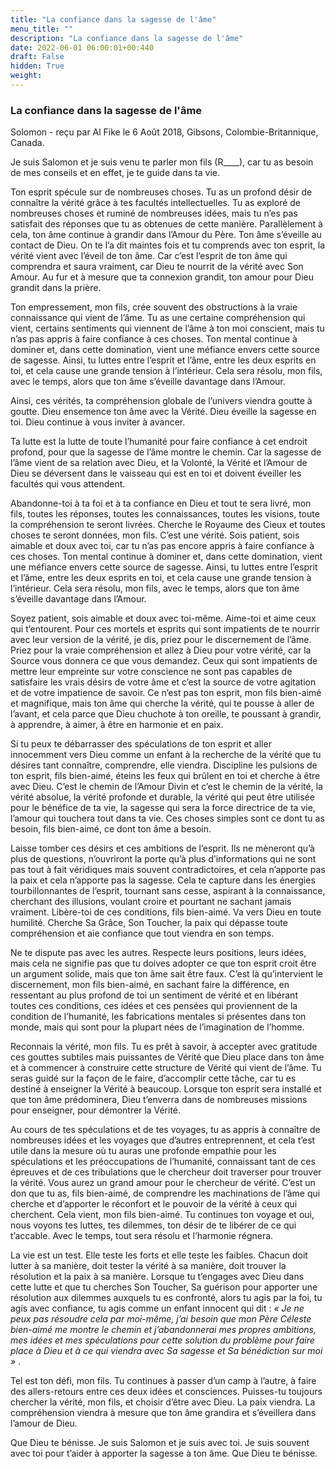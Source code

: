```yaml
---
title: "La confiance dans la sagesse de l'âme"
menu_title: ""
description: "La confiance dans la sagesse de l'âme"
date: 2022-06-01 06:00:01+00:440
draft: False
hidden: True
weight:
---
```

### La confiance dans la sagesse de l'âme

Solomon - reçu par Al Fike le 6 Août 2018, Gibsons, Colombie-Britannique, Canada.

Je suis Salomon et je suis venu te parler mon fils (R____), car tu as besoin de mes conseils et en effet, je te guide dans ta vie.

Ton esprit spécule sur de nombreuses choses. Tu as un profond désir de connaître la vérité grâce à tes facultés intellectuelles. Tu as exploré de nombreuses choses et ruminé de nombreuses idées, mais tu n’es pas satisfait des réponses que tu as obtenues de cette manière. Parallèlement à cela, ton âme continue à grandir dans l’Amour du Père. Ton âme s’éveille au contact de Dieu. On te l’a dit maintes fois et tu comprends avec ton esprit, la vérité vient avec l’éveil de ton âme. Car c’est l’esprit de ton âme qui comprendra et saura vraiment, car Dieu te nourrit de la vérité avec Son Amour. Au fur et à mesure que ta connexion grandit, ton amour pour Dieu grandit dans la prière.

Ton empressement, mon fils, crée souvent des obstructions à la vraie connaissance qui vient de l’âme. Tu as une certaine compréhension qui vient, certains sentiments qui viennent de l’âme à ton moi conscient, mais tu n’as pas appris à faire confiance à ces choses. Ton mental continue à dominer et, dans cette domination, vient une méfiance envers cette source de sagesse. Ainsi, tu luttes entre l’esprit et l’âme, entre les deux esprits en toi, et cela cause une grande tension à l’intérieur. Cela sera résolu, mon fils, avec le temps, alors que ton âme s’éveille davantage dans l’Amour.

Ainsi, ces vérités, ta compréhension globale de l’univers viendra goutte à goutte. Dieu ensemence ton âme avec la Vérité. Dieu éveille la sagesse en toi. Dieu continue à vous inviter à avancer.

Ta lutte est la lutte de toute l’humanité pour faire confiance à cet endroit profond, pour que la sagesse de l’âme montre le chemin. Car la sagesse de l’âme vient de sa relation avec Dieu, et la Volonté, la Vérité et l’Amour de Dieu se déversent dans le vaisseau qui est en toi et doivent éveiller les facultés qui vous attendent.

Abandonne-toi à ta foi et à ta confiance en Dieu et tout te sera livré, mon fils, toutes les réponses, toutes les connaissances, toutes les visions, toute la compréhension te seront livrées. Cherche le Royaume des Cieux et toutes choses te seront données, mon fils. C’est une vérité. Sois patient, sois aimable et doux avec toi, car tu n’as pas encore appris à faire confiance à ces choses. Ton mental continue à dominer et, dans cette domination, vient une méfiance envers cette source de sagesse. Ainsi, tu luttes entre l’esprit et l’âme, entre les deux esprits en toi, et cela cause une grande tension à l’intérieur. Cela sera résolu, mon fils, avec le temps, alors que ton âme s’éveille davantage dans l’Amour.

Soyez patient, sois aimable et doux avec toi-même. Aime-toi et aime ceux qui t’entourent. Pour ces mortels et esprits qui sont impatients de te nourrir avec leur version de la vérité, je dis, priez pour le discernement de l’âme. Priez pour la vraie compréhension et allez à Dieu pour votre vérité, car la Source vous donnera ce que vous demandez. Ceux qui sont impatients de mettre leur empreinte sur votre conscience ne sont pas capables de satisfaire les vrais désirs de votre âme et c’est la source de votre agitation et de votre impatience de savoir. Ce n’est pas ton esprit, mon fils bien-aimé et magnifique, mais ton âme qui cherche la vérité, qui te pousse à aller de l’avant, et cela parce que Dieu chuchote à ton oreille, te poussant à grandir, à apprendre, à aimer, à être en harmonie et en paix.

Si tu peux te débarrasser des spéculations de ton esprit et aller innocemment vers Dieu comme un enfant à la recherche de la vérité que tu désires tant connaître, comprendre, elle viendra. Discipline les pulsions de ton esprit, fils bien-aimé, éteins les feux qui brûlent en toi et cherche à être avec Dieu. C’est le chemin de l’Amour Divin et c’est le chemin de la vérité, la vérité absolue, la vérité profonde et durable, la vérité qui peut être utilisée pour le bénéfice de ta vie, la sagesse qui sera la force directrice de ta vie, l’amour qui touchera tout dans ta vie. Ces choses simples sont ce dont tu as besoin, fils bien-aimé, ce dont ton âme a besoin.

Laisse tomber ces désirs et ces ambitions de l’esprit. Ils ne mèneront qu’à plus de questions, n’ouvriront la porte qu’à plus d’informations qui ne sont pas tout à fait véridiques mais souvent contradictoires, et cela n’apporte pas la paix et cela n’apporte pas la sagesse. Cela te capture dans les énergies tourbillonnantes de l’esprit, tournant sans cesse, aspirant à la connaissance, cherchant des illusions, voulant croire et pourtant ne sachant jamais vraiment. Libère-toi de ces conditions, fils bien-aimé. Va vers Dieu en toute humilité. Cherche Sa Grâce, Son Toucher, la paix qui dépasse toute compréhension et aie confiance que tout viendra en son temps.

Ne te dispute pas avec les autres. Respecte leurs positions, leurs idées, mais cela ne signifie pas que tu doives adopter ce que ton esprit croit être un argument solide, mais que ton âme sait être faux. C’est là qu’intervient le discernement, mon fils bien-aimé, en sachant faire la différence, en ressentant au plus profond de toi un sentiment de vérité et en libérant toutes ces conditions, ces idées et ces pensées qui proviennent de la condition de l’humanité, les fabrications mentales si présentes dans ton monde, mais qui sont pour la plupart nées de l’imagination de l’homme.

Reconnais la vérité, mon fils. Tu es prêt à savoir, à accepter avec gratitude ces gouttes subtiles mais puissantes de Vérité que Dieu place dans ton âme et à commencer à construire cette structure de Vérité qui vient de l’âme. Tu seras guidé sur la façon de le faire, d’accomplir cette tâche, car tu es destiné à enseigner la Vérité à beaucoup. Lorsque ton esprit sera installé et que ton âme prédominera, Dieu t’enverra dans de nombreuses missions pour enseigner, pour démontrer la Vérité.

Au cours de tes spéculations et de tes voyages, tu as appris à connaître de nombreuses idées et les voyages que d’autres entreprennent, et cela t’est utile dans la mesure où tu auras une profonde empathie pour les spéculations et les préoccupations de l’humanité, connaissant tant de ces épreuves et de ces tribulations que le chercheur doit traverser pour trouver la vérité. Vous aurez un grand amour pour le chercheur de vérité. C’est un don que tu as, fils bien-aimé, de comprendre les machinations de l’âme qui cherche et d’apporter le réconfort et le pouvoir de la vérité à ceux qui cherchent. Cela vient, mon fils bien-aimé. Tu continues ton voyage et oui, nous voyons tes luttes, tes dilemmes, ton désir de te libérer de ce qui t’accable. Avec le temps, tout sera résolu et l’harmonie régnera.

La vie est un test. Elle teste les forts et elle teste les faibles. Chacun doit lutter à sa manière, doit tester la vérité à sa manière, doit trouver la résolution et la paix à sa manière. Lorsque tu t’engages avec Dieu dans cette lutte et que tu cherches Son Toucher, Sa guérison pour apporter une résolution aux dilemmes auxquels tu es confronté, alors tu agis par la foi, tu agis avec confiance, tu agis comme un enfant innocent qui dit : *« Je ne peux pas résoudre cela par moi-même, j’ai besoin que mon Père Céleste bien-aimé me montre le chemin et j’abandonnerai mes propres ambitions, mes idées et mes spéculations pour cette solution du problème pour faire place à Dieu et à ce qui viendra avec Sa sagesse et Sa bénédiction sur moi »* .

Tel est ton défi, mon fils. Tu continues à passer d’un camp à l’autre, à faire des allers-retours entre ces deux idées et consciences. Puisses-tu toujours chercher la vérité, mon fils, et choisir d’être avec Dieu. La paix viendra. La compréhension viendra à mesure que ton âme grandira et s’éveillera dans l’amour de Dieu.

Que Dieu te bénisse. Je suis Salomon et je suis avec toi. Je suis souvent avec toi pour t’aider à apporter la sagesse à ton âme. Que Dieu te bénisse.

